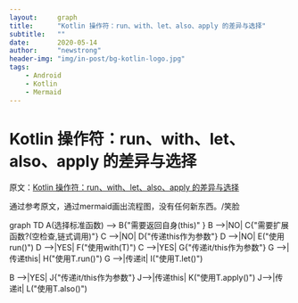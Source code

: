 ```yaml
---
layout:     graph
title:      "Kotlin 操作符：run、with、let、also、apply 的差异与选择"
subtitle:   ""
date:       2020-05-14
author:     "newstrong"
header-img: "img/in-post/bg-kotlin-logo.jpg"
tags:
    - Android
    - Kotlin
    - Mermaid
---
```

# Kotlin 操作符：run、with、let、also、apply 的差异与选择

原文：[Kotlin 操作符：run、with、let、also、apply 的差异与选择](https://juejin.im/post/5a1be4cc51882512a86108f8)

通过参考原文，通过mermaid画出流程图，没有任何新东西。/笑脸

<div class="mermaid">
graph TD
  A(选择标准函数) --> B{"需要返回自身(this)" }
  B -->|NO| C{"需要扩展函数?(空检查,链式调用)"}
  C -->|NO| D{"传递this作为参数"}
  D -->|NO| E("使用run()")
  D -->|YES| F("使用with(T)")
  C -->|YES| G{"传递it/this作为参数"}
  G -->|传递this| H("使用T.run()")
  G -->|传递it| I("使用T.let()")

  B -->|YES| J{"传递it/this作为参数"}
  J-->|传递this| K("使用T.apply()")
  J-->|传递it| L("使用T.also()")
		
</div>